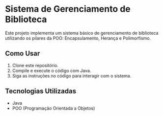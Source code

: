 # Sistema de Gerenciamento de Biblioteca

Este projeto implementa um sistema básico de gerenciamento de biblioteca utilizando os pilares da POO: Encapsulamento, Herança e Polimorfismo.

## Como Usar
1. Clone este repositório.
2. Compile e execute o código com Java.
3. Siga as instruções no código para interagir com o sistema.

## Tecnologias Utilizadas
- Java
- POO (Programação Orientada a Objetos)

